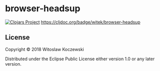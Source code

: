 # browser-headsup

[![Clojars Project](https://img.shields.io/clojars/v/witek/browser-headsup.svg)](https://clojars.org/witek/browser-headsup)
https://cljdoc.org/badge/witek/browser-headsup

## License

Copyright © 2018 Witoslaw Koczewski

Distributed under the Eclipse Public License either version 1.0 or any later
version.
